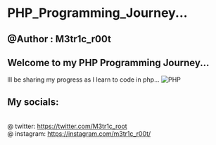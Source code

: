 # PHP_Programming_Journey...
## @Author : M3tr1c_r00t


## Welcome to my PHP Programming Journey...
Ill be sharing my progress as I learn to code in php...
![PHP](https://user-images.githubusercontent.com/99975622/215159966-6c7a325d-1ed5-47df-9d60-158011f5aea1.png)


## My socials:
<br>@ twitter: https://twitter.com/M3tr1c_root
<br>@ instagram: https://instagram.com/m3tr1c_r00t/
